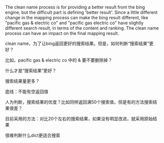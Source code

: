 The clean name process is for providing a better result from the bing engine, but the difficult part is defining 'better result'. Since a little different change in the mapping process can make the bing result different, like "pacific gas & electric co" and "pacific gas electric co" have slightly different search result, in terms of the content and ranking. The clean name process can have an impact on the final mapping result.

clean name，为了让bing返回更好的搜索结果。但是，如何判断“搜索结果”更好？

比如，pacific gas & electric co 中的 & 要不要删除掉？



什么才是“搜索结果”更好？

搜索结果量更多？

底线：不能有空返回值

人为判断，搜索结果的优度？比如同样返回满50个搜索值，但是有的方法搜索结果很差？





目前采用的方法：对比20个左右的搜索结果，如果没有明显改进，就采用原始结果



很难判断什么dict更适合搜索
